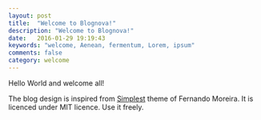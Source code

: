 ```yaml
---
layout: post
title:  "Welcome to Blognova!"
description: "Welcome to Blognova!"
date:   2016-01-29 19:19:43
keywords: "welcome, Aenean, fermentum, Lorem, ipsum"
comments: false
category: welcome
---
```


Hello World and welcome all!

The blog design is inspired from [Simplest](https://github.com/nandomoreirame/simplest) theme of Fernando Moreira. It is licenced under MIT licence. Use it freely.

